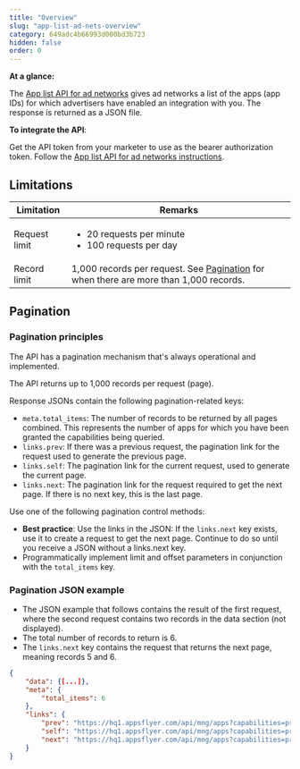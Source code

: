 ```yaml
---
title: "Overview"
slug: "app-list-ad-nets-overview"
category: 649adc4b66993d000bd3b723
hidden: false
order: 0
---
```


**At a glance:**

The [App list API for ad networks](https://dev.appsflyer.com/hc/reference/app-list-ad-nets-api-get) gives ad networks a list of the apps (app IDs) for which advertisers have enabled an integration with you. The response is returned as a JSON file.

**To integrate the API**:

Get the API token from your marketer to use as the bearer authorization token.
Follow the [App list API for ad networks instructions](https://dev.appsflyer.com/hc/reference/app-list-ad-nets-api-get).

## Limitations

|Limitation|Remarks|
|--|--|
| Request limit | <ul><li>20 requests per minute</li><li>100 requests per day</li></ul> |
| Record limit | 1,000 records per request. See [Pagination](https://dev.appsflyer.com/hc/reference/pagination) for when there are more than 1,000 records.|

## Pagination

### Pagination principles

The API has a pagination mechanism that's always operational and implemented.

The API returns up to 1,000 records per request (page).

Response JSONs contain the following pagination-related keys:

- `meta.total_items`: The number of records to be returned by all pages combined. This represents the number of apps for which you have been granted the capabilities being queried.  
- `links.prev`: If there was a previous request, the pagination link for the request used to generate the previous page.
- `links.self`: The pagination link for the current request, used to generate the current page.
- `links.next`: The pagination link for the request required to get the next page. If there is no next key, this is the last page.

Use one of the following pagination control methods:

- **Best practice**: Use the links in the JSON: If the `links.next` key exists, use it to create a request to get the next page. Continue to do so until you receive a JSON without a links.next key.
- Programmatically implement limit and offset parameters in conjunction with the `total_items` key.

### Pagination JSON example

- The JSON example that follows contains the result of the first request, where the second request contains two records in the data section (not displayed).
- The total number of records to return is 6.
- The  `links.next`  key contains the request that returns the next page, meaning records 5 and 6.

```json
{                                                                                         
    "data": {[...]},   
    "meta": {
        "total_items": 6
    },
    "links": {
        "prev": "https://hq1.appsflyer.com/api/mng/apps?capabilities=protect_360&offset=0&limit=2",
        "self": "https://hq1.appsflyer.com/api/mng/apps?capabilities=protect_360&offset=2&limit=2",
        "next": "https://hq1.appsflyer.com/api/mng/apps?capabilities=protect_360&offset=4&limit=2"
    }
}
```
